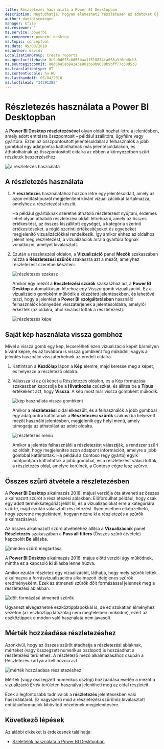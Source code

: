 ```yaml
---
title: Részletezés használata a Power BI Desktopban
description: Megtudhatja, hogyan elemezheti részletesen az adatokat új jelentésoldalon a Power BI Desktopban.
author: davidiseminger
manager: kfile
ms.reviewer: ''
ms.service: powerbi
ms.component: powerbi-desktop
ms.topic: conceptual
ms.date: 05/08/2018
ms.author: davidi
LocalizationGroup: Create reports
ms.openlocfilehash: 8c9a0d075c6d55baa1f518874fa668a3f0db8cb3
ms.sourcegitcommit: 80d6b45eb84243e801b60b9038b9bff77c30d5c8
ms.translationtype: HT
ms.contentlocale: hu-HU
ms.lasthandoff: 06/04/2018
ms.locfileid: "34291282"
---
```

# <a name="use-drillthrough-in-power-bi-desktop"></a>Részletezés használata a Power BI Desktopban
A **Power BI Desktop** **részletezésével** olyan oldalt hozhat létre a jelentésben, amely adott entitásra összpontosít – például szállítóra, ügyfélre vagy gyártóra. Ezzel az összpontosított jelentésoldallal a felhasználók a jobb gombbal egy adatpontra kattinthatnak más jelentésoldalakon, és áthatolhatnak az összpontosított oldalra az ebben a környezetben szűrt részletek beszerzéséhez.

![a részletezés használata](media/desktop-drillthrough/drillthrough_01.png)

## <a name="using-drillthrough"></a>A részletezés használata
1. A **részletezés** használatához hozzon létre egy jelentésoldalt, amely az azon entitástípusról megjeleníteni kívánt vizualizációkat tartalmazza, amelyhez a részletezést készíti. 

    Ha például gyártóknak szeretne áthatoló részletezést nyújtani, érdemes lehet olyan áthatoló részletezési oldalt létrehozni, amely az összes értékesítést, az összes kiszállított egységet, a kategória szerinti értékesítéseket, a régió szerinti értékesítéseket és egyebeket megjelenítő vizualizációkkal rendelkezik. Így amikor ehhez az oldalhoz jelenít meg részletezést, a vizualizációk arra a gyártóra fognak vonatkozni, amelyet kiválasztott.

2. Ezután a részletezési oldalon, a **Vizualizáció** panel **Mezők** szakaszában húzza a **Részletezési szűrők** szakaszra azt a mezőt, amelyhez részletezést szeretne készíteni.

    ![részletezés szakasz](media/desktop-drillthrough/drillthrough_02.png)

    Amikor egy mezőt a **Részletezési szűrők** szakaszhoz ad, a **Power BI Desktop** automatikusan létrehoz egy *Vissza* gomb vizualizációt. Ez a vizualizáció gombként működik a közzétett jelentésekben, és lehetővé teszi, hogy a jelentést a **Power BI szolgáltatásban** használó felhasználók könnyedén visszatérjenek a jelentésoldalra, amelyről érkeztek (az oldalra, ahol kiválasztották a részletezést).

    ![részletezés képe](media/desktop-drillthrough/drillthrough_03.png)

## <a name="use-your-own-image-for-a-back-button"></a>Saját kép használata vissza gombhoz    
 Mivel a vissza gomb egy kép, lecserélheti ezen vizualizáció képét bármilyen kívánt képre, és az továbbra is vissza gombként fog működni, vagyis a jelentés használói visszatérhetnek az eredeti oldalra.

1. Kattintson a **Kezdőlap** lapon a **Kép** elemre, majd keresse meg a képet, és helyezze a részletező oldalra.
2. Válassza ki az új képet a Részletezés oldalon, és a Kép formázása szakaszban kapcsolja be a **Hivatkozás** csúszkát, és állítsa be a **Típus** értékeként azt, hogy **Vissza**. A kép most már vissza gombként működik.

    ![kép használata vissza gombként](media/desktop-drillthrough/drillthrough_05.png)

    Amikor a **részletezési** oldal elkészült, és a felhasználók a jobb gombbal egy adatpontra kattintanak a **Részletezési szűrők** szakaszba helyezett mezőt használó jelentésben, megjelenik egy helyi menü, amely támogatja az áthatolást az adott oldalra.

    ![részletezés menü](media/desktop-drillthrough/drillthrough_04.png)

    Amikor a jelentés felhasználói a részletezést választják, a rendszer szűri az oldalt, hogy megjelenítse azon adatpont információit, amelyre a jobb gombbal kattintottak. Ha például a Contoso (egy gyártó) egyik adatpontjára kattintottak a jobb gombbal, és a részletezést választották, a részletezés oldal, amelyre kerülnek, a Contoso cégre lesz szűrve.

## <a name="pass-all-filters-in-drillthrough"></a>Összes szűrő átvétele a részletezésben

A **Power BI Desktop** alkalmazás 2018. májusi verziója óta átveheti az összes alkalmazott szűrőt a részletezési ablakban. Előfordulhat például, hogy csak egy adott termékkategóriát jelölt ki, és a vizualizációkat erre a kategóriára szűrte, majd ezután választott részletezést. Ilyen esetben elképzelhető, hogy szeretné megtekinteni, hogyan nézne ki a részletezés a szűrők alkalmazásával.

Az összes alkalmazott szűrő átvételéhez állítsa a **Vizualizációk** panel **Részletezés** szakaszában a **Pass all filters** (Összes szűrő átvétele) kapcsolót **Be** állásba. 

![minden szűrő megtartása](media/desktop-drillthrough/drillthrough_06.png)

A **Power BI Desktop** alkalmazás 2018. május előtti verziói úgy működnek, mintha ez a kapcsoló **ki** állásba lenne húzva.

Amikor ezután részletez egy vizualizációt, láthatja, hogy mely szűrők lettek alkalmazva a forrásvizualizációra alkalmazott ideiglenes szűrők eredményeként. Ezek az átmeneti szűrők dőlt formázással jelennek meg a részletezési ablakban. 

![dőlt formázású átmeneti szűrők](media/desktop-drillthrough/drillthrough_07.png)

Ugyanezt elvégezhetné eszköztipplapokkal is, de ez szokatlan élményhez vezetne (az eszköztipp látszólag nem megfelelően működne), ezért az eszköztippek e módon való használata nem javasolt.

## <a name="add-a-measure-to-drillthrough"></a>Mérték hozzáadása részletezéshez

Azonkívül, hogy az összes szűrőt átadhatja a részletezési ablaknak, mértéket (vagy összegzett numerikus oszlopot) is hozzáadhat a részletezési területhez. A részletező mező alkalmazásához csupán a Részletezés kártyára kell húznia azt. 

![mérték hozzáadása részletezéshez](media/desktop-drillthrough/drillthrough_08.png)

Mérték (vagy összegzett numerikus oszlop) hozzáadása esetén a mezőt a vizualizáció *Érték* területén használva jelenítheti meg az oldal részleteit.

Ezek a legfontosabb tudnivalók a **részletezés** jelentésekben való használatáról. Ez nagyszerű mód a részletezési szűrőhöz kiválasztott entitásinformációk kibővített nézetének megjelenítésére.

## <a name="next-steps"></a>Következő lépések

Az alábbi cikkeket is érdekesnek találhatja:

* [Szeletelők használata a Power BI Desktopban](desktop-slicers.md)

